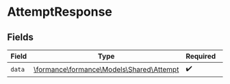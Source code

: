 # AttemptResponse


## Fields

| Field                                                                      | Type                                                                       | Required                                                                   | Description                                                                |
| -------------------------------------------------------------------------- | -------------------------------------------------------------------------- | -------------------------------------------------------------------------- | -------------------------------------------------------------------------- |
| `data`                                                                     | [\formance\formance\Models\Shared\Attempt](../../Models/Shared/Attempt.md) | :heavy_check_mark:                                                         | N/A                                                                        |